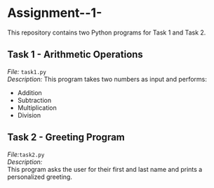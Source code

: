 # Assignment--1-

This repository contains two Python programs for Task 1 and Task 2.

## Task 1 - Arithmetic Operations
*File:* `task1.py`  
*Description:* 
This program takes two numbers as input and performs:
- Addition
- Subtraction
- Multiplication
- Division

## Task 2 - Greeting Program
*File:*`task2.py`  
*Description:*  
This program asks the user for their first and last name and prints a personalized greeting.


